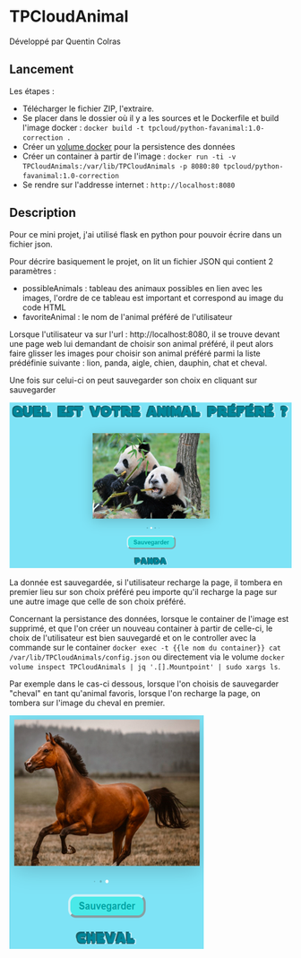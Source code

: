 # TPCloudAnimal

Développé par Quentin Colras

## Lancement

Les étapes : 
- Télécharger le fichier ZIP, l'extraire.
- Se placer dans le dossier où il y a les sources et le Dockerfile et build l'image docker : `docker build -t tpcloud/python-favanimal:1.0-correction .`
- Créer un [volume docker](https://docs.docker.com/storage/volumes/) pour la persistence des données
- Créer un container à partir de l'image : `docker run -ti -v TPCloudAnimals:/var/lib/TPCloudAnimals -p 8080:80 tpcloud/python-favanimal:1.0-correction`
- Se rendre sur l'addresse internet : `http://localhost:8080`


## Description

Pour ce mini projet, j'ai utilisé flask en python pour pouvoir écrire dans un fichier json.

Pour décrire basiquement le projet, on lit un fichier JSON qui contient 2 paramètres :
- possibleAnimals : tableau des animaux possibles en lien avec les images, l'ordre de ce tableau est 
important et correspond au image du code HTML
- favoriteAnimal : le nom de l'animal préféré de l'utilisateur

Lorsque l'utilisateur va sur l'url : http://localhost:8080, il se trouve devant une page web
lui demandant de choisir son animal préféré, il peut alors faire glisser les images pour choisir son
animal préféré parmi la liste prédéfinie suivante : lion, panda, aigle, chien, dauphin, chat et cheval.

Une fois sur celui-ci on peut sauvegarder son choix en cliquant sur sauvegarder

![Screenshot](images/depart.png)

La donnée est sauvegardée, si l'utilisateur recharge la page, il tombera en premier lieu sur son choix préféré
peu importe qu'il recharge la page sur une autre image que celle de son choix préféré.

Concernant la persistance des données, lorsque le container de l'image est supprimé, et que l'on
créer un nouveau container à partir de celle-ci, le choix de l'utilisateur est bien sauvegardé et on le 
controller avec la commande sur le container `docker exec -t {{le nom du container}} cat /var/lib/TPCloudAnimals/config.json` ou directement via le volume `docker volume inspect TPCloudAnimals | jq '.[].Mountpoint' | sudo xargs ls`.


Par exemple dans le cas-ci dessous, lorsque l'on choisis de sauvegarder "cheval" en tant qu'animal favoris, lorsque l'on recharge la page, on tombera sur l'image du cheval en premier.

![Screenshot](images/cheval.png)
